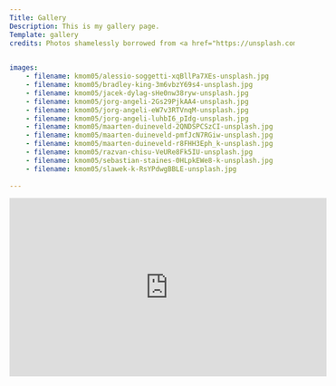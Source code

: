 ```yaml
---
Title: Gallery
Description: This is my gallery page.
Template: gallery
credits: Photos shamelessly borrowed from <a href="https://unsplash.com/">Unsplash</a> under the <a href="https://unsplash.com/license">Unsplash license</a>
        

images:
    - filename: kmom05/alessio-soggetti-xqBllPa7XEs-unsplash.jpg
    - filename: kmom05/bradley-king-3m6vbzY69s4-unsplash.jpg
    - filename: kmom05/jacek-dylag-sHe0nw38ryw-unsplash.jpg
    - filename: kmom05/jorg-angeli-2Gs29PjkAA4-unsplash.jpg
    - filename: kmom05/jorg-angeli-eW7v3RTVnqM-unsplash.jpg
    - filename: kmom05/jorg-angeli-luhbI6_pIdg-unsplash.jpg
    - filename: kmom05/maarten-duineveld-2QNDSPCSzCI-unsplash.jpg
    - filename: kmom05/maarten-duineveld-pmfJcN7RGiw-unsplash.jpg
    - filename: kmom05/maarten-duineveld-r8FHH3Eph_k-unsplash.jpg
    - filename: kmom05/razvan-chisu-VeURe8Fk5IU-unsplash.jpg
    - filename: kmom05/sebastian-staines-0HLpkEWe8-k-unsplash.jpg
    - filename: kmom05/slawek-k-RsYPdwgBBLE-unsplash.jpg
      
---
```


<iframe width="560" height="315" src="https://www.youtube.com/embed/PkGNhUCe5fE?si=vXDnDkdQ5BULfmkS" title="YouTube video player" frameborder="0" allow="accelerometer; autoplay; clipboard-write; encrypted-media; gyroscope; picture-in-picture; web-share" referrerpolicy="strict-origin-when-cross-origin" allowfullscreen></iframe>
